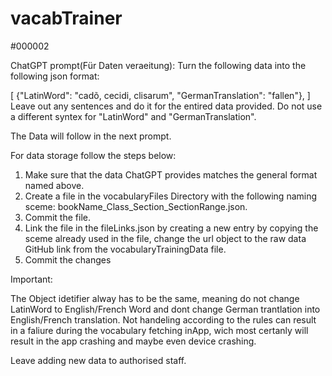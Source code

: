 # vacabTrainer
#000002

ChatGPT prompt(Für Daten veraeitung):
Turn the following data into the following json format:

[
  {"LatinWord": "cadõ, cecidi, clisarum", "GermanTranslation": "fallen"},
]
Leave out any sentences and do it for the entired data provided. Do not use a different syntex for "LatinWord"
and "GermanTranslation".

The Data will follow in the next prompt.



For data storage follow the steps below:

1) Make sure that the data ChatGPT provides matches the general format named above.
2) Create a file in the vocabularyFiles Directory with the following naming sceme: bookName_Class_Section_SectionRange.json.
3) Commit the file.
4) Link the file in the fileLinks.json by creating a new entry by copying the sceme already used in the file, change the url object to the raw data GitHub link from the vocabularyTrainingData file.
5) Commit the changes

Important:

The Object idetifier alway has to be the same, meaning do not change LatinWord to English/French Word and dont change German trantlation into English/French translation. 
Not handeling according to the rules can result in a faliure during the vocabulary fetching inApp, wich most certanly will result in the app crashing and maybe even
device crashing. 

Leave adding new data to authorised staff.